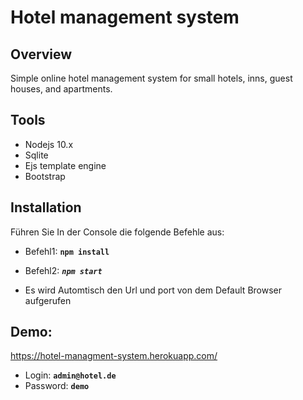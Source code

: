 # Hotel management system
 
## Overview  
Simple online hotel management system for small hotels, inns, guest houses, and apartments.

## Tools
* Nodejs 10.x
* Sqlite
* Ejs template engine
* Bootstrap

## Installation
 
 Führen Sie In der Console die folgende Befehle aus:
 * Befehl1: **`npm install`** 
 
 * Befehl2: ***`npm start`***  
 * Es wird Automtisch den Url und port von dem Default Browser aufgerufen
 
 
## Demo:

https://hotel-managment-system.herokuapp.com/

* Login:  **`admin@hotel.de`** 
* Password: **`demo`** 
